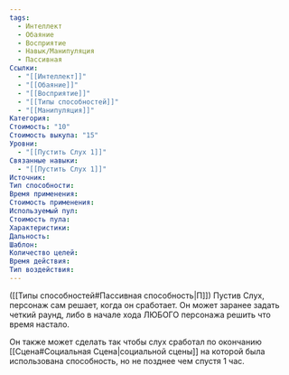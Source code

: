 ```yaml
---
tags:
  - Интеллект
  - Обаяние
  - Восприятие
  - Навык/Манипуляция
  - Пассивная
Ссылки:
  - "[[Интеллект]]"
  - "[[Обаяние]]"
  - "[[Восприятие]]"
  - "[[Типы способностей]]"
  - "[[Манипуляция]]"
Категория: 
Стоимость: "10"
Стоимость выкупа: "15"
Уровни:
  - "[[Пустить Слух 1]]"
Связанные навыки:
  - "[[Пустить Слух 1]]"
Источник:
Тип способности:
Время применения:
Стоимость применения:
Используемый пул:
Стоимость пула:
Характеристики:
Дальность:
Шаблон:
Количество целей:
Время действия:
Тип воздействия:
---
```

([[Типы способностей#Пассивная способность|П]]) Пустив Слух, персонаж сам решает, когда он сработает. Он может заранее задать четкий раунд, либо в начале хода ЛЮБОГО персонажа решить что время настало. 

Он также может сделать так чтобы слух сработал по окончанию [[Сцена#Социальная Сцена|социальной сцены]] на которой была использована способность, но не позднее чем спустя 1 час. 